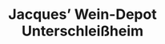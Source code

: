 ---
title: "Jacques’ Wein-Depot Unterschleißheim"
url: /unterschleissheim/jacques-wein-depot-unterschleissheim/
shop: Wein
---